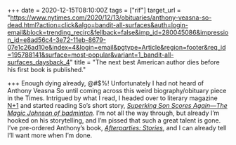 +++
date = 2020-12-15T08:10:00Z
tags = ["rif"]
target_url = "https://www.nytimes.com/2020/12/13/obituaries/anthony-veasna-so-dead.html?action=click&algo=bandit-all-surfaces&auth=login-email&block=trending_recirc&fellback=false&imp_id=280045086&impression_id=e8ad56c4-3e72-11eb-8679-07e1c26ad10e&index=4&login=email&pgtype=Article&region=footer&req_id=195788141&surface=most-popular&variant=1_bandit-all-surfaces_daysback_4"
title = "The next best American author dies before his first book is published."

+++
Enough dying already, @#$%! Unfortunately I had not heard of Anthony Veasna So until coming across this weird biography/obituary piece in the Times. Intrigued by what I read, I headed over to literary magazine [N+1](https://nplusonemag.com) and started reading So’s short story, [_Superking Son Scores Again—The Magic Johnson of badminton_](https://nplusonemag.com/issue-31/fiction-drama/superking-son-scores-again/). I’m not all the way through, but already I’m hooked on his storytelling, and I’m pissed that such a great talent is gone. I’ve pre-ordered Anthony’s book, [_Afterparties: Stories_](https://bookshop.org/books/afterparties-stories/9780063049901), and I can already tell I’ll want more when I’m done.